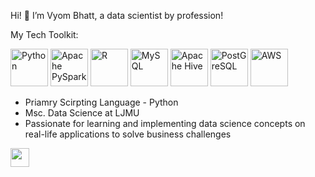 Hi! 👋 I’m Vyom Bhatt, a data scientist by profession!

My Tech Toolkit:

<p align="left">
<img src="https://www.vectorlogo.zone/logos/python/python-icon.svg" alt="Python" width="60" height="60"/>
<img src="https://www.vectorlogo.zone/logos/apache_spark/apache_spark-icon.svg" alt="Apache PySpark" width="60" height="60"/>
<img src="https://www.vectorlogo.zone/logos/r-project/r-project-icon.svg" alt="R" width="60" height="60"/>
<img src="https://i.pinimg.com/originals/50/f1/58/50f1582a95bdac10f1c3fa295c8b947b.png" alt="MySQL" width="60" height="60"/>
<img src="https://www.vectorlogo.zone/logos/apache_hive/apache_hive-icon.svg" alt="Apache Hive" width="60" height="60"/>
<img src="https://upload.wikimedia.org/wikipedia/commons/2/29/Postgresql_elephant.svg" alt="PostGreSQL" width="60" height="60"/>
<img src="https://www.vectorlogo.zone/logos/amazon_aws/amazon_aws-icon.svg" alt="AWS" width="60" height="60"/>
</p>

- Priamry Scirpting Language - Python
- Msc. Data Science at LJMU
- Passionate for learning and implementing data science concepts on real-life applications to solve business challenges



[<img height="30" src="https://img.shields.io/badge/linkedin-blue.svg?&style=for-the-badge&logo=linkedin&logoColor=white" />](https://www.linkedin.com/in/vyombhatt/)

<!---
vyombhatt/vyombhatt is a ✨ special ✨ repository because its `README.md` (this file) appears on your GitHub profile.
You can click the Preview link to take a look at your changes.
--->
